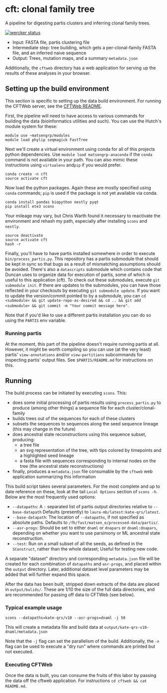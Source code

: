 # cft: clonal family tree

A pipeline for digesting partis clusters and inferring clonal family trees.

[![wercker status](https://app.wercker.com/status/73265f18b3a63457ecbc79018da52162/s/master "wercker status")](https://app.wercker.com/project/byKey/73265f18b3a63457ecbc79018da52162)

* Input: FASTA file, partis clustering file
* Intermediate step: tree building, which gets a per-clonal-family FASTA file, and an inferred naive sequence
* Output: Trees, mutation maps, and a summary `metadata.json`

Additionally, the `cftweb` directory has a web application for serving
up the results of these analyses in your browser.


## Setting up the build environment

This section is specific to setting up the data build environment.
For running the CFTWeb server, see the [CFTWeb README]('/cftweb/README.md').

First, the pipeline will need to have access to various commands for building the data (bioinformatics utilities and such).
You can use the Hutch's module system for these:

```
module use ~matsengrp/modules
module load phylip seqmagick FastTree
```

Next we'll create a virtual environment using conda for all of this projects python dependencies.
Use `module load matsengrp-anaconda` if the `conda` command is not available in your path. 
You can also mimic these instructions using `virtualenv` and`pip` if you would prefer.

```
conda create -n cft
source activate cft
```

Now load the python packages.
Again these are mostly specified using `conda` commands; `pip` is used if the package is not yet available via conda.

```
conda install pandas biopython nestly pyqt
pip install ete3 scons
```

Your mileage may vary, but Chris Warth found it necessary to reactivate the environment and rehash my path, especially after installing `scons` and `nestly`.

```
source deactivate
source activate cft
hash -r
```

Finally, you'll have to have partis installed somewhere in order to execute `bin/process_partis.py`.
This repository has a partis submodule that should be kept in sync so that bugs as a result of mismatching assumptions should be avoided.
There's also a `datascripts` submodule which contains code that Duncan uses to organize data for execution of partis, some of which is useful to this application (cft).
To check out these submodules, execute `git submodule init`.
If there are updates to the submodules, you can have those reflected in your checkouts by executing `git submodule update`.
If you want to update the version/commit pointed to by a submodule, you can `cd <submodule> && git update-repo-as-desired && cd .. && git add <submodule> && git commit -m "Your commit message here"`.

Note that if you'd like to use a different partis installation you can do so using the `PARTIS` env variable.

### Running partis

At the moment, this part of the pipeline doesn't require running partis at all.
However, it might be worth compiling so you can use (at the very least) partis' `view-annotations` and/or `view-partitions` subcommands for inspecting partis' output files.
See `$PARTIS/README.md` for instructions on this.


## Running

The build process can be initiated by executing `scons`.
This:

* does some initial processing of partis results using `process_partis.py` to produce (among other things) a sequence file for each cluster/clonal-family
* builds trees out of the sequences for each of these clusters
* subsets the sequences to sequences along the seed sequence lineage (this may change in the future)
* does ancestral state reconstructions using this sequence subset, producing:
    * a tree file
    * an svg representation of the tree, with tips colored by timepoints and a highlighted seed lineage
    * a fasta file with sequences corresponding to internal nodes on the tree (the ancestral state reconstructions)
* finally, produces a `metadata.json` file consumable by the `cftweb` web application summarizing this information

This build script takes several parameters.
For the most complete and up to date reference on these, look at the tail `Local Options` section of `scons -h`.
Below are the most frequently used options:

* `--datapaths`: A `:` separated list of partis output directories relative to `--base-datapath`
  Defaults (presently) to `laura-mb/latest:kate-qrs/latest`.
* `--base-datapath`: The location of `--datapaths`, if not specified as absolute paths.
  Defaults to `/fh/fast/matsen_e/processed-data/partis/`.
* `--asr-progs`: Should be set to either `dnaml` or `dnapars` or `dnaml:dnapars`, depending on whether you want to use parsimony or ML ancestral state reconstruction.
* `--test`: Run on a small subset of all the seeds, as defined in the `SConstruct`, rather than the whole dataset; Useful for testing new code.

A separate "dataset" directory and corresponding `metadata.json` file will be created for each combination of `datapaths` and `asr-progs`, and placed within the `output` directory.
Later, additional dataset level parameters may be added that will further expand this space.

After the data has been built, stripped down extracts of the data are placed in `output/bulids/`.
These are 1/10 the size of the full data directories, and are recommended for passing off data to CFTWeb (see below).

### Typical example usage

```
scons --datapaths=kate-qrs/v10 --asr-progs=dnaml -j 50
```

This will create a metadata file and build data at `output/kate-qrs-v10-dnaml/metadata.json`

Note that the `-j` flag can set the parallelism of the build.
Additionally, the `-n` flag can be used to execute a "dry run" where commands are printed but not executed.


### Executing CFTWeb

Once the data is built, you can consume the fruits of this labor by passing the data off the cftweb application.
For instructions `cd cftweb && cat README.md`.


